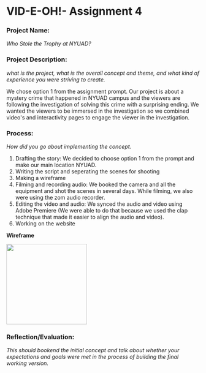 # VID-E-OH!- Assignment 4
### Project Name:
*Who Stole the Trophy at NYUAD?*


### Project Description: 
*what is the project, what is the overall concept and theme, and what kind of experience you were striving to create.*

We chose option 1 from the assignment prompt. Our project is about a mystery crime that happened in NYUAD campus and the viewers are following the investigation of solving this crime with a surprising ending. We wanted the viewers to be immersed in the investigation so we combined video's and interactivity pages to engage the viewer in the investigation.

### Process: 
*How did you go about implementing the concept.*

1. Drafting the story: We decided to choose option 1 from the prompt and make our main location NYUAD.
2. Writing the script and seperating the scenes for shooting
3. Making a wireframe
4. Filming and recording audio: We booked the camera and all the equipment and shot the scenes in several days. While filming, we also were using the zom audio recorder.
5. Editing the video and audio: We synced the audio and video using Adobe Premiere (We were able to do that because we used the clap technique that made it easier to align the audio and video).
6. Working on the website

**Wireframe**

<img src="-" width=210 align=center>

### Reflection/Evaluation: 
*This should bookend the initial concept and talk about whether your expectations and goals were met in the process of building the final working version.*
